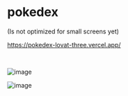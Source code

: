 # pokedex

(Is not optimized for small screens yet)

https://pokedex-lovat-three.vercel.app/

</br>

![image](https://github.com/karenfggutierrez/pokedex/assets/69605681/b865ade6-403e-4de1-a96b-f653487e1dea)

![image](https://github.com/karenfggutierrez/pokedex/assets/69605681/2c865976-2184-47fb-9d2c-8418eadad8f8)
